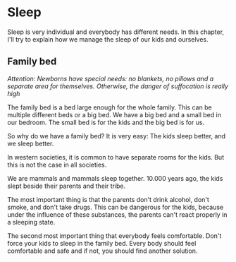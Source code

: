 # Sleep

Sleep is very individual and everybody has different needs.
In this chapter, I'll try to explain how we manage the sleep of our kids and ourselves.

## Family bed

_Attention: Newborns have special needs: no blankets, no pillows and a separate area for themselves.
Otherwise, the danger of suffocation is really high_

The family bed is a bed large enough for the whole family.
This can be multiple different beds or a big bed.
We have a big bed and a small bed in our bedroom.
The small bed is for the kids and the big bed is for us.

So why do we have a family bed?
It is very easy: The kids sleep better, and we sleep better.

In western societies, it is common to have separate rooms for the kids.
But this is not the case in all societies.

We are mammals and mammals sleep together.
10.000 years ago, the kids slept beside their parents and their tribe.

The most important thing is that the parents don't drink alcohol, don't smoke, and don't take drugs.
This can be dangerous for the kids, because under the influence of these substances, the parents can't react properly in a sleeping state.

The second most important thing that everybody feels comfortable.
Don't force your kids to sleep in the family bed.
Every body should feel comfortable and safe and if not, you should find another solution.